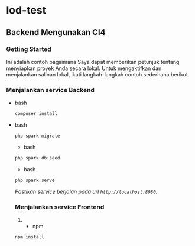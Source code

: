 # lod-test

## Backend Mengunakan CI4
### Getting Started
Ini adalah contoh bagaimana Saya dapat memberikan petunjuk tentang menyiapkan proyek Anda secara lokal.
Untuk mengaktifkan dan menjalankan salinan lokal, ikuti langkah-langkah contoh sederhana berikut.
### Menjalankan service Backend
* bash
  ```sh
  composer install
  ```
* bash
  ```sh
  php spark migrate
  ```
  * bash
  ```sh
  php spark db:seed
  ```
   * bash
  ```sh
  php spark serve
  ```
  _Pastikan service berjalan pada url ```http://localhost:8080```._
  ### Menjalankan service Frontend

  1. * npm
  ```sh
  npm install
  ```
